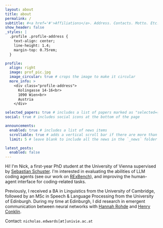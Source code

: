 ```yaml
---
layout: about
title: about
permalink: /
subtitle: #<a href='#'>Affiliations</a>. Address. Contacts. Motto. Etc.
show_header: false
_styles: |
  .profile .profile-address {
    text-align: center;
    line-height: 1.4;
    margin-top: 0.75rem;
  }

profile:
  align: right
  image: prof_pic.jpg
  image_circular: true # crops the image to make it circular
  more_info: >
    <div class="profile-address">
      Kolingasse 14-16<br>
      1090 Wien<br>
      Austria
    </div>

selected_papers: true # includes a list of papers marked as "selected={true}"
social: true # includes social icons at the bottom of the page

announcements:
  enabled: true # includes a list of news items
  scrollable: true # adds a vertical scroll bar if there are more than 3 news items
  limit: 5 # leave blank to include all the news in the `_news` folder

latest_posts:
  enabled: false
---
```


Hi! I'm Nick, a first-year PhD student at the University of Vienna supervised by [Sebastian Schuster](https://sebschu.com/). I'm interested in evaluating the abilities of LLM coding agents (see our work on [RExBench](https://rexbench.com/)), and improving the human-agent interface for coding-related tasks.

Previously, I received a BA in Linguistics from the University of Cambridge, followed by an MSc in Speech & Language Processing from the University of Edinburgh. During my time at Edinburgh, I did research in emergent communication between neural networks with [Hannah Rohde](http://www.lel.ed.ac.uk/~hrohde/) and [Henry Conklin](https://hconklin.com/).

Contact: `nicholas.edwards[æt]univie.ac.at`
